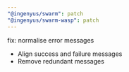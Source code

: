 ```yaml
---
"@ingenyus/swarm": patch
"@ingenyus/swarm-wasp": patch
---
```


fix: normalise error messages

- Align success and failure messages
- Remove redundant messages
